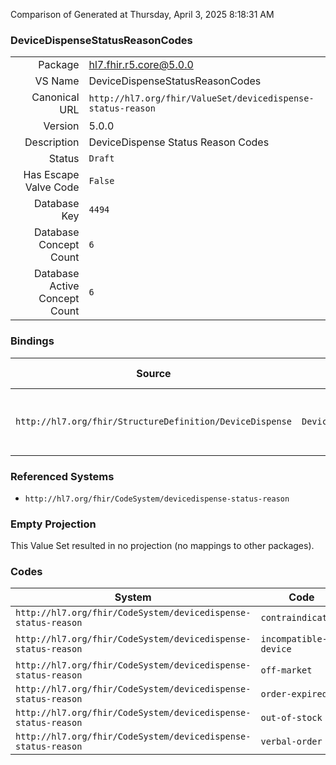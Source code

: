 Comparison of 
Generated at Thursday, April 3, 2025 8:18:31 AM

### DeviceDispenseStatusReasonCodes

|      |     |
| ---: | --- |
| Package | hl7.fhir.r5.core@5.0.0 |
| VS Name | DeviceDispenseStatusReasonCodes |
| Canonical URL | `http://hl7.org/fhir/ValueSet/devicedispense-status-reason` |
| Version | 5.0.0 |
| Description | DeviceDispense Status Reason Codes |
| Status | `Draft` |
| Has Escape Valve Code | `False` |
| Database Key | `4494` |
| Database Concept Count | `6` |
| Database Active Concept Count | `6` |
### Bindings

| Source | Element | Binding | Strength | Element Short |
| ------ | ------- | ------- | -------- | ------------- |
| `http://hl7.org/fhir/StructureDefinition/DeviceDispense` | `DeviceDispense.statusReason` | `http://hl7.org/fhir/ValueSet/devicedispense-status-reason` | `Example` | Why a dispense was or was not performed |

### Referenced Systems

* `http://hl7.org/fhir/CodeSystem/devicedispense-status-reason`
### Empty Projection

This Value Set resulted in no projection (no mappings to other packages).

### Codes

| System | Code | Display |
| ------ | ---- | ------- |
| `http://hl7.org/fhir/CodeSystem/devicedispense-status-reason` | `contraindication` | Contraindication |
| `http://hl7.org/fhir/CodeSystem/devicedispense-status-reason` | `incompatible-device` | Incompatible device |
| `http://hl7.org/fhir/CodeSystem/devicedispense-status-reason` | `off-market` | Off market |
| `http://hl7.org/fhir/CodeSystem/devicedispense-status-reason` | `order-expired` | Order expired |
| `http://hl7.org/fhir/CodeSystem/devicedispense-status-reason` | `out-of-stock` | Out of Stock |
| `http://hl7.org/fhir/CodeSystem/devicedispense-status-reason` | `verbal-order` | Verbal order |
